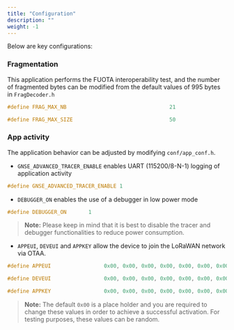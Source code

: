 ```yaml
---
title: "Configuration"
description: ""
weight: -1
---
```


Below are key configurations:

### Fragmentation

This application performs the FUOTA interoperability test, and the number of fragmented bytes can be modified from the default values of 995 bytes in `FragDecoder.h`

```c
#define FRAG_MAX_NB                                 21

#define FRAG_MAX_SIZE                               50
```

### App activity

The application behavior can be adjusted by modifying `conf/app_conf.h`.

- `GNSE_ADVANCED_TRACER_ENABLE` enables UART (115200/8-N-1) logging of application activity

```c
#define GNSE_ADVANCED_TRACER_ENABLE 1
```

- `DEBUGGER_ON` enables the use of a debugger in low power mode

```c
#define DEBUGGER_ON       1
```

> **Note:** Please keep in mind that it is best to disable the tracer and debugger functionalities to reduce power consumption.

- `APPEUI`, `DEVEUI` and `APPKEY` allow the device to join the LoRaWAN network via OTAA.

```c
#define APPEUI                 0x00, 0x00, 0x00, 0x00, 0x00, 0x00, 0x00, 0x00

#define DEVEUI                 0x00, 0x00, 0x00, 0x00, 0x00, 0x00, 0x00, 0x00

#define APPKEY                 0x00, 0x00, 0x00, 0x00, 0x00, 0x00, 0x00, 0x00, 0x00, 0x00, 0x00, 0x00, 0x00, 0x00, 0x00, 0x00
```

> **Note:** The default `0x00` is a place holder and you are required to change these values in order to achieve a successful activation. For testing purposes, these values can be random.

